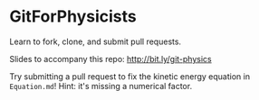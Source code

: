 # GitForPhysicists
Learn to fork, clone, and submit pull requests.

Slides to accompany this repo: http://bit.ly/git-physics

Try submitting a pull request to fix the kinetic energy equation in `Equation.md`! Hint: it's missing a numerical factor.
